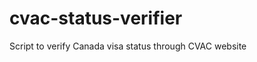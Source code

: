 cvac-status-verifier
====================

Script to verify Canada visa status through CVAC website
